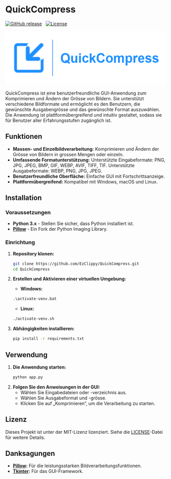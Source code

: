 # QuickCompress

[![GitHub release](https://img.shields.io/badge/release-latest-brightgreen)](https://github.com/EzClippy/QuickCompress/releases/latest) &nbsp; [![License](https://img.shields.io/badge/license-MIT-blue.svg)](LICENSE)

![banner](./assets/banner.png)

QuickCompress ist eine benutzerfreundliche GUI-Anwendung zum Komprimieren und Ändern der Grösse von Bildern. Sie unterstützt verschiedene Bildformate und ermöglicht es den Benutzern, die gewünschte Ausgabengrösse und das gewünschte Format auszuwählen. Die Anwendung ist plattformübergreifend und intuitiv gestaltet, sodass sie für Benutzer aller Erfahrungsstufen zugänglich ist.

## Funktionen

- **Massen- und Einzelbildverarbeitung:** Komprimieren und Ändern der Grösse von Bildern in grossen Mengen oder einzeln.
- **Umfassende Formatunterstützung:** Unterstützte Eingabeformate: PNG, JPG, JPEG, BMP, GIF, WEBP, AVIF, TIFF, TIF. Unterstützte Ausgabeformate: WEBP, PNG, JPG, JPEG.
- **Benutzerfreundliche Oberfläche:** Einfache GUI mit Fortschrittsanzeige.
- **Plattformübergreifend:** Kompatibel mit Windows, macOS und Linux.

## Installation

### Voraussetzungen

- **Python 3.x** - Stellen Sie sicher, dass Python installiert ist.
- **[Pillow](https://python-pillow.org/)** - Ein Fork der Python Imaging Library.

### Einrichtung

1. **Repository klonen:**

   ```sh
   git clone https://github.com/EzClippy/QuickCompress.git
   cd QuickCompress
   ```

2. **Erstellen und Aktivieren einer virtuellen Umgebung:**

   - **Windows:**

   ```cmd
   .\activate-venv.bat
   ```

   - **Linux:**

   ```sh
   ./activate-venv.sh
   ```

3. **Abhängigkeiten installieren:**
   ```sh
   pip install -r requirements.txt
   ```

## Verwendung

1. **Die Anwendung starten:**
   ```sh
   python app.py
   ```
2. **Folgen Sie den Anweisungen in der GUI:**
   - Wählen Sie Eingabedateien oder -verzeichnis aus.
   - Wählen Sie Ausgabeformat und -grösse.
   - Klicken Sie auf „Komprimieren“, um die Verarbeitung zu starten.

## Lizenz

Dieses Projekt ist unter der MIT-Lizenz lizenziert. Siehe die [LICENSE](LICENSE)-Datei für weitere Details.

## Danksagungen

- **[Pillow](https://python-pillow.org/):** Für die leistungsstarken Bildverarbeitungsfunktionen.
- **[Tkinter](https://docs.python.org/3/library/tkinter.html):** Für das GUI-Framework.
